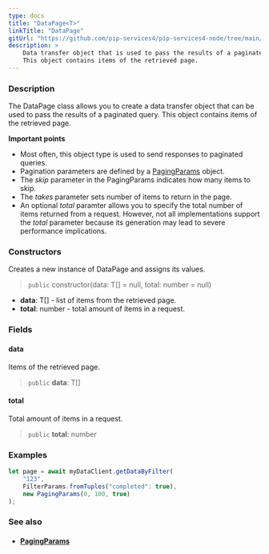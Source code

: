 ```yaml
---
type: docs
title: "DataPage<T>"
linkTitle: "DataPage"
gitUrl: "https://github.com/pip-services4/pip-services4-node/tree/main/pip-services4-commons-node"
description: > 
    Data transfer object that is used to pass the results of a paginated query.
    This object contains items of the retrieved page.
---
```


### Description

The DataPage class allows you to create a data transfer object that can be used to pass the results of a paginated query. This object contains items of the retrieved page.

**Important points**

- Most often, this object type is used to send responses to paginated queries.
- Pagination parameters are defined by a [PagingParams](../paging_params) object.
- The *skip* parameter in the PagingParams indicates how many items to skip.
- The *takes* parameter sets number of items to return in the page.
- An optional *total* paramter allows you to specify the total number of items returned from a request. However, not all implementations support the *total* parameter because its generation may lead to severe performance implications.   

### Constructors
Creates a new instance of DataPage and assigns its values.

> `public` constructor(data: T[] = null, total: number = null)

- **data**: T[] - list of items from the retrieved page.
- **total**: number - total amount of items in a request.

### Fields


<span class="hide-title-link">

#### data
Items of the retrieved page.
> `public` **data**: T[]

#### total
Total amount of items in a request.
> `public` **total**: number

</span>


### Examples

```typescript
let page = await myDataClient.getDataByFilter(
    "123",
    FilterParams.fromTuples("completed": true),
    new PagingParams(0, 100, true)
);

```

### See also
- #### [PagingParams](../paging_params)
